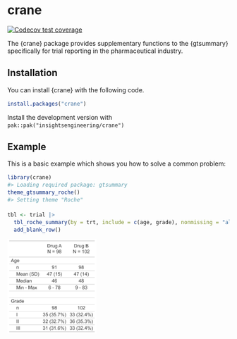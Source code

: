 
<!-- README.md is generated from README.Rmd. Please edit that file -->

# crane

<!-- badges: start -->

[![Codecov test
coverage](https://codecov.io/gh/insightsengineering/crane/graph/badge.svg)](https://app.codecov.io/gh/insightsengineering/crane)
<!-- badges: end -->

The {crane} package provides supplementary functions to the {gtsummary}
specifically for trial reporting in the pharmaceutical industry.

## Installation

You can install {crane} with the following code.

``` r
install.packages("crane")
```

Install the development version with
`pak::pak("insightsengineering/crane")`

## Example

This is a basic example which shows you how to solve a common problem:

``` r
library(crane)
#> Loading required package: gtsummary
theme_gtsummary_roche()
#> Setting theme "Roche"

tbl <- trial |>
  tbl_roche_summary(by = trt, include = c(age, grade), nonmissing = "always") |>
  add_blank_row()
```

<img src="man/figures/README-tbl_print_simple-1.png" width="40%" />
